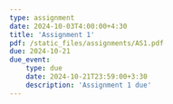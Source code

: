```yaml
---
type: assignment
date: 2024-10-03T4:00:00+4:30
title: 'Assignment 1'
pdf: /static_files/assignments/AS1.pdf
due: 2024-10-21
due_event: 
    type: due
    date: 2024-10-21T23:59:00+3:30
    description: 'Assignment 1 due'
---
```

